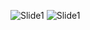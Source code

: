  ![Slide1](https://www.youtube.com/watch?v=rGFb4lNCA34&t=7s)
![Slide1](https://github.com/user-attachments/assets/4affbd77-ec53-4599-9ffb-ad9851589460)
